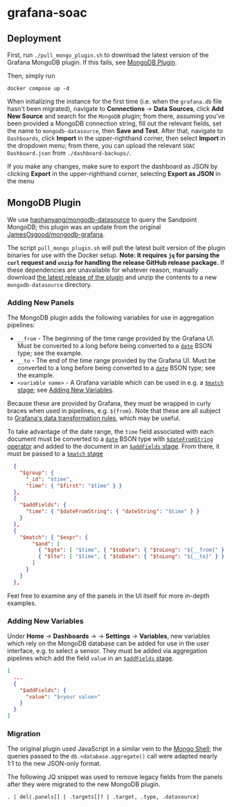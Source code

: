 # grafana-soac
## Deployment
First, run `./pull_mongo_plugin.sh` to download the latest version of the Grafana MongoDB plugin. If this fails, see [MongoDB Plugin](#mongodb-plugin).

Then, simply run
```
docker compose up -d
```

When initializing the instance for the first time (i.e. when the `grafana.db` file hasn't been migrated), navigate to **Connections** -> **Data Sources**, click **Add New Source** and search for the `MongoDB` plugin; from there, assuming you've been provided a MongoDB connection string, fill out the relevant fields, set the name to `mongodb-datasource`, then **Save and Test**. After that, navigate to `Dashboards`, click **Import** in the upper-righthand corner, then select **Import** in the dropdown menu; from there, you can upload the relevant `SOAC Dashboard.json` from `./dashboard-backups/`.

If you make any changes, make sure to export the dashboard as JSON by clicking **Export** in the upper-righthand corner, selecting **Export as JSON** in the menu

## MongoDB Plugin
We use [haohanyang/mongodb-datasource](https://github.com/haohanyang/mongodb-datasource/) to query the Sandpoint MongoDB; this plugin was an update from the original [JamesOsgood/mongodb-grafana](https://github.com/JamesOsgood/mongodb-grafana).

The script `pull_mongo_plugin.sh` will pull the latest built version of the plugin binaries for use with the Docker setup. **Note: It requires `jq` for parsing the `curl` request and `unzip` for handling the release GitHub release package.** If these dependencies are unavailable for whatever reason, manually download [the latest release of the plugin](https://github.com/haohanyang/mongodb-datasource/releases/latest) and unzip the contents to a new `mongodb-datasource` directory.

### Adding New Panels
The MongoDB plugin adds the following variables for use in aggregation pipelines:
- `__from` - The beginning of the time range provided by the Grafana UI. Must be converted to a long before being converted to a [`date`](https://www.mongodb.com/docs/manual/reference/bson-types/#std-label-document-bson-type-date) BSON type; see the example.
- `__to` - The end of the time range provided by the Grafana UI. Must be converted to a long before being converted to a [`date`](https://www.mongodb.com/docs/manual/reference/bson-types/#std-label-document-bson-type-date) BSON type; see the example.
- `<variable name>` - A Grafana variable which can be used in e.g. a [`$match` stage](https://www.mongodb.com/docs/manual/reference/operator/aggregation/match/); see [Adding New Variables](#adding-new-variables).

Because these are provided by Grafana, they must be wrapped in curly braces when used in pipelines, e.g. `${from}`. Note that these are all subject to [Grafana's data transformation rules](https://grafana.com/docs/grafana/latest/panels-visualizations/query-transform-data/transform-data), which may be useful.

To take advantage of the date range, the `time` field associated with each document must be converted to a [`date`](https://www.mongodb.com/docs/manual/reference/bson-types/#std-label-document-bson-type-date) BSON type with [`$dateFromString` operator](https://www.mongodb.com/docs/manual/reference/operator/aggregation/datefromstring/) and added to the document in an [`$addFields` stage](https://www.mongodb.com/docs/manual/reference/operator/aggregation/addFields/). From there, it must be passed to a [`$match` stage](https://www.mongodb.com/docs/manual/reference/operator/aggregation/match/) 
```json
  {
    "$group": {
      "_id": "$time",
      "time": { "$first": "$time" } }
  },
  {
    "$addFields": {
      "time": { "$dateFromString": { "dateString": "$time" } }
    }
  },
  {
    "$match": { "$expr": {
        "$and": [
          { "$gte": [ "$time", { "$toDate": { "$toLong": "${__from}" } } ] },
          { "$lte": [ "$time", { "$toDate": { "$toLong": "${__to}" } } ] }
        ]
      }
    }
  },
```

Feel free to examine any of the panels in the UI itself for more in-depth examples.
### Adding New Variables
Under **Home** -> **Dashboards** -> **<Dashboard Name>** -> **Settings** -> **Variables**, new variables which rely on the MongoDB database can be added for use in the user interface, e.g. to select a sensor. They must be added via aggregation pipelines which add the field `value` in an [`$addFields` stage](https://www.mongodb.com/docs/manual/reference/operator/aggregation/addFields/).
```json
[
  ...
  {
    "$addFields": {
      "value": "$<your value>"
    }
  }
]
```

### Migration
The original plugin used JavaScript in a similar vein to the [Mongo Shell](https://www.mongodb.com/docs/mongodb-shell/); the queries passed to the `db.<database.aggregate()` call were adapted nearly 1:1 to the new JSON-only format.

The following JQ snippet was used to remove legacy fields from the panels after they were migrated to the new MongoDB plugin.
```jq
. | del(.panels[] | .targets[]? | .target, .type, .datasource)
```
